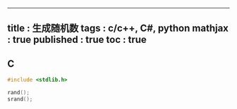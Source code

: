 
---
title     : 生成随机数
tags      : c/c++, C#, python
mathjax   : true
published : true
toc       : true
---



## C

```c
#include <stdlib.h>

rand();
srand();
```
